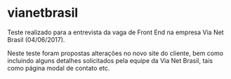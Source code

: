 # vianetbrasil
Teste realizado para a entrevista da vaga de Front End na empresa Via Net Brasil (04/06/2017).

Neste teste foram propostas alterações no novo site do cliente, bem como incluindo alguns detalhes solicitados pela equipe da Via Net Brasil, tais como página modal de contato etc.
